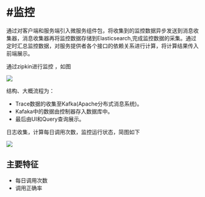 #  #监控


通过对客户端和服务端引入微服务组件包，将收集到的监控数据异步发送到消息收集器，消息收集器再将监控数据存储到Elasticsearch,完成监控数据的采集。通过定时汇总监控数据，对服务提供者各个接口的依赖关系进行计算，将计算结果传入前端展示。


通过zipkin进行监控 ，如图

![](monitor.png)


结构、大概流程为：

- Trace数据的收集至Kafka(Apache分布式消息系统)。
- Kafaka中的数据由控制器存入数据库中。
- 最后由UI和Query查询展示。


日志收集，计算每日调用次数，监控运行状态，简图如下

![](call.png)


## 主要特征
- 每日调用次数
- 调用正确率